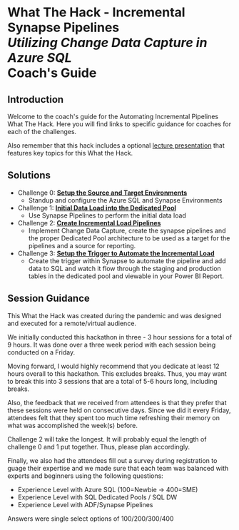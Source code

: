 # What The Hack - Incremental Synapse Pipelines <br> <i>Utilizing Change Data Capture in Azure SQL</i> <br> Coach's Guide 

## Introduction
Welcome to the coach's guide for the Automating Incremental Pipelines What The Hack. Here you will find links to specific guidance for coaches for each of the challenges.

Also remember that this hack includes a optional [lecture presentation](Automating-Incremental-Pipelines.pptx?raw=true) that features key topics for this What the Hack. 

## Solutions
- Challenge 0: **[Setup the Source and Target Environments](Solution-00.md)**
   - Standup and configure the Azure SQL and Synapse Environments
- Challenge 1: **[Initial Data Load into the Dedicated Pool](Solution-01.md)**
   - Use Synapse Pipelines to perform the initial data load
- Challenge 2: **[Create Incremental Load Pipelines](Solution-02.md)**
   - Implement Change Data Capture, create the synapse pipelines and the proper Dedicated Pool architecture to be used as a target for the pipelines and a source for reporting.
- Challenge 3: **[Setup the Trigger to Automate the Incremental Load](Solution-03.md)**
   - Create the trigger within Synapse to automate the pipeline and add data to SQL and watch it flow through the staging and production tables in the dedicated pool and viewable in your Power BI Report.

## Session Guidance
This What the Hack was created during the pandemic and was designed and executed for a remote/virtual audience.

We initially conducted this hackathon in three - 3 hour sessions for a total of 9 hours.  It was done over a three week period with each session being conducted on a Friday.

Moving forward, I would highly recommend that you dedicate at least 12 hours overall to this hackathon.  This excludes breaks.  Thus, you may want to break this into 3 sessions that are a total of 5-6 hours long, including breaks. 

Also, the feedback that we received from attendees is that they prefer that these sessions were held on consecutive days.  Since we did it every Friday, attendees felt that they spent too much time refreshing their memory on what was accomplished the week(s) before.

Challenge 2 will take the longest.  It will probably equal the length of challenge 0 and 1 put together.  Thus, please plan accordingly.

Finally, we also had the attendees fill out a survey during registration to guage their expertise and we made sure that each team was balanced with experts and beginners using the following questions:
- Experience Level with Azure SQL  (100=Newbie -> 400=SME)
- Experience Level with SQL Dedicated Pools / SQL DW
- Experience Level with ADF/Synapse Pipelines

Answers were single select options of 100/200/300/400
